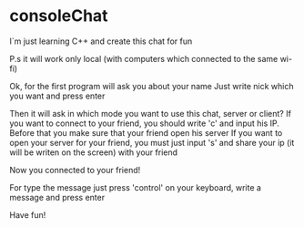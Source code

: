 # consoleChat
I`m just learning C++ and create this chat for fun

P.s it will work only local (with computers which connected to the same wi-fi)

Ok, for the first program will ask you about your name
Just write nick which you want and press enter

Then it will ask in which mode you want to use this chat, server or client?
If you want to connect to your friend, you should write 'c' and input his IP. Before that you make sure that your friend open his server
If you want to open your server for your friend, you must just input 's' and share your ip (it will be writen on the screen) with your friend

Now you connected to your friend!

For type the message just press 'control' on your keyboard, write a message and press enter

Have fun!
